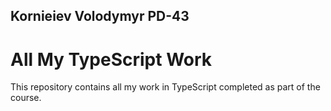 ## Kornieiev Volodymyr PD-43
# All My TypeScript Work

This repository contains all my work in TypeScript completed as part of the course.


